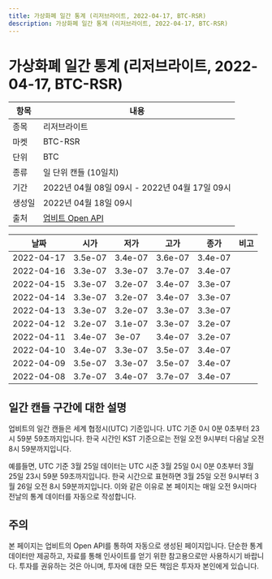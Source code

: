 ```yaml
---
title: 가상화폐 일간 통계 (리저브라이트, 2022-04-17, BTC-RSR)
description: 가상화폐 일간 통계 (리저브라이트, 2022-04-17, BTC-RSR)
---
```



가상화폐 일간 통계 (리저브라이트, 2022-04-17, BTC-RSR)
===

|항목|내용|
|--|--|
|종목|리저브라이트|
|마켓|BTC-RSR|
|단위|BTC|
|종류|일 단위 캔들 (10일치)|
|기간|2022년 04월 08일 09시 - 2022년 04월 17일 09시|
|생성일|2022년 04월 18일 09시|
|출처|[업비트 Open API](https://docs.upbit.com)|


|날짜|시가|저가|고가|종가|비고|
|--|--|--|--|--|--|
|2022-04-17|3.5e-07|3.4e-07|3.6e-07|3.4e-07|    |
|2022-04-16|3.3e-07|3.3e-07|3.7e-07|3.4e-07|    |
|2022-04-15|3.3e-07|3.2e-07|3.4e-07|3.3e-07|    |
|2022-04-14|3.3e-07|3.2e-07|3.4e-07|3.3e-07|    |
|2022-04-13|3.3e-07|3.2e-07|3.3e-07|3.3e-07|    |
|2022-04-12|3.2e-07|3.1e-07|3.3e-07|3.2e-07|    |
|2022-04-11|3.4e-07|3e-07|3.4e-07|3.2e-07|    |
|2022-04-10|3.4e-07|3.3e-07|3.5e-07|3.4e-07|    |
|2022-04-09|3.5e-07|3.3e-07|3.5e-07|3.4e-07|    |
|2022-04-08|3.7e-07|3.4e-07|3.7e-07|3.4e-07|    |


일간 캔들 구간에 대한 설명
---


업비트의 일간 캔들은 세계 협정시(UTC) 기준입니다. 
UTC 기준 0시 0분 0초부터 23시 59분 59초까지입니다. 
한국 시간인 KST 기준으로는 전일 오전 9시부터 다음날 오전 8시 59분까지입니다. 


예를들면, UTC 기준 3월 25일 데이터는 UTC 시준 3월 25일 0시 0분 0초부터 3월 25일 23시 59분 59초까지입니다. 
한국 시간으로 표현하면 3월 25일 오전 9시부터 3월 26일 오전 8시 59분까지입니다. 
이와 같은 이유로 본 페이지는 매일 오전 9시마다 전날의 통계 데이터를 자동으로 작성합니다. 


주의
---


본 페이지는 업비트의 Open API를 통하여 자동으로 생성된 페이지입니다. 
단순한 통계 데이터만 제공하고, 자료를 통해 인사이트를 얻기 위한 참고용으로만 사용하시기 바랍니다. 
투자를 권유하는 것은 아니며, 투자에 대한 모든 책임은 투자자 본인에게 있습니다. 
